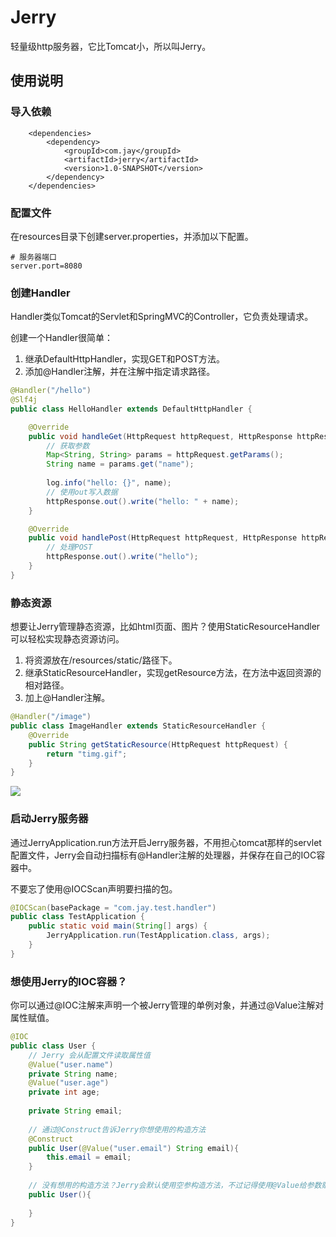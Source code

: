 # Jerry
轻量级http服务器，它比Tomcat小，所以叫Jerry。



## 使用说明

### 导入依赖

```xml-dtd
	<dependencies>
        <dependency>
            <groupId>com.jay</groupId>
            <artifactId>jerry</artifactId>
            <version>1.0-SNAPSHOT</version>
        </dependency>
    </dependencies>
```

### 配置文件

在resources目录下创建server.properties，并添加以下配置。

```properties
# 服务器端口
server.port=8080
```

### 创建Handler

Handler类似Tomcat的Servlet和SpringMVC的Controller，它负责处理请求。

创建一个Handler很简单：

1. 继承DefaultHttpHandler，实现GET和POST方法。
2. 添加@Handler注解，并在注解中指定请求路径。

```java
@Handler("/hello")
@Slf4j
public class HelloHandler extends DefaultHttpHandler {

    @Override
    public void handleGet(HttpRequest httpRequest, HttpResponse httpResponse) {
        // 获取参数
        Map<String, String> params = httpRequest.getParams();
        String name = params.get("name");
        
        log.info("hello: {}", name);
        // 使用out写入数据
        httpResponse.out().write("hello: " + name);
    }

    @Override
    public void handlePost(HttpRequest httpRequest, HttpResponse httpResponse) {
        // 处理POST
		httpResponse.out().write("hello");
    }
}
```

### 静态资源

想要让Jerry管理静态资源，比如html页面、图片？使用StaticResourceHandler可以轻松实现静态资源访问。

1. 将资源放在/resources/static/路径下。
2. 继承StaticResourceHandler，实现getResource方法，在方法中返回资源的相对路径。
3. 加上@Handler注解。

```java
@Handler("/image")
public class ImageHandler extends StaticResourceHandler {
    @Override
    public String getStaticResource(HttpRequest httpRequest) {
        return "timg.gif";
    }
}
```

![](https://images-1257369645.cos.ap-chengdu.myqcloud.com/jerry-docs/static-resource.PNG)

### 启动Jerry服务器

通过JerryApplication.run方法开启Jerry服务器，不用担心tomcat那样的servlet配置文件，Jerry会自动扫描标有@Handler注解的处理器，并保存在自己的IOC容器中。

不要忘了使用@IOCScan声明要扫描的包。

```java
@IOCScan(basePackage = "com.jay.test.handler")
public class TestApplication {
    public static void main(String[] args) {
        JerryApplication.run(TestApplication.class, args);
    }
}
```

### 想使用Jerry的IOC容器？

你可以通过@IOC注解来声明一个被Jerry管理的单例对象，并通过@Value注解对属性赋值。

```java
@IOC
public class User {
   	// Jerry 会从配置文件读取属性值
    @Value("user.name")
    private String name;
    @Value("user.age")
    private int age;
    
    private String email;
    
    // 通过@Construct告诉Jerry你想使用的构造方法
    @Construct
    public User(@Value("user.email") String email){
        this.email = email;
    }
    
    // 没有想用的构造方法？Jerry会默认使用空参构造方法，不过记得使用@Value给参数赋值
    public User(){
        
    }
}
```

